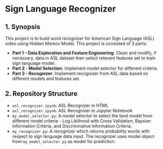 # Sign Language Recognizer

## 1. Synopsis

This project is to build word recognizer for American Sign Language (ASL) video using Hidden Markov Model. This project is consisted of 3 parts:
- **Part 1 - Data Exploration and Feature Engineering**: Clean and modify, if necessary, data in ASL dataset then select relevent features set to train sign language model.   
- **Part 2 - Model Selection**: Implement model selector for different criteria.
- **Part 3 - Recognizer**: Implement recognizer from ASL data based on different models and features set.  

## 2. Repository Structure

- `asl_recognizer.ipynb`: ASL Recognizer in HTML
- `asl_recognizer.ipynb`: ASL Recognizer in Jupyter Notebook
- `my_model_selector.py`: A model selector to select the best model from different model criteria - Log Liklihood with Cross Validation, Baysian Information Criteria, and Discriminative Information Criteria.
- `my_recognizer.py`: A recognizer which returns probability words with respect to sign language data input. The recognizer uses model object from `my_model_selector.py` as model for prediction.
